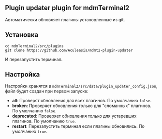 ## Plugin updater plugin for mdmTerminal2
Автоматически обновляет плагины установленные из git.

## Установка
```
cd mdmTerminal2/src/plugins
git clone https://github.com/Aculeasis/mdmt2-plugin-updater
```
И перезапустить терминал.

## Настройка
Настройки хранятся в `mdmTerminal2/src/data/plugin_updater_config.json`, файл будет создан при первом запуске:
- **all**: Проверят обновления для всех плагинов. По умолчанию `false`.
- **broken**: Проверяет обновления только для "сломанных" плагинов. По умолчанию `false`.
- **deprecated**: Проверяет обновления только для устаревших плагинов. По умолчанию `true`.
- **restart**: Перезапустить терминал если плагины обновились. По умолчанию `true`.
